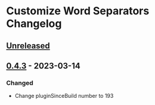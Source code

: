 <!-- Keep a Changelog guide -> https://keepachangelog.com -->

# Customize Word Separators Changelog

## [Unreleased]

## [0.4.3] - 2023-03-14

### Changed
- Change pluginSinceBuild number to 193

[Unreleased]: https://github.com/naoyukik/customize-word-separators-kt/compare/v0.4.3...HEAD
[0.4.3]: https://github.com/naoyukik/customize-word-separators-kt/commits/v0.4.3
[0.4.2]: https://github.com/naoyukik/customize-word-separators-kt/commits/v0.4.2
